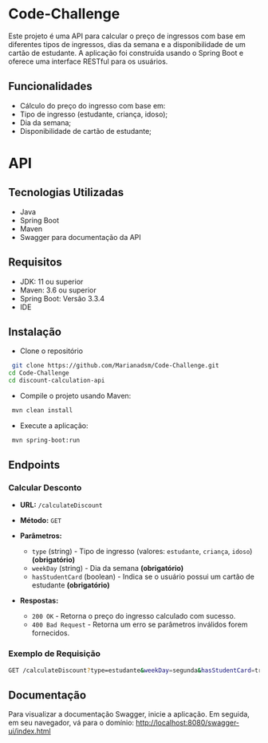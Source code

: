 # Code-Challenge
Este projeto é uma API para calcular o preço de ingressos com base em diferentes tipos de ingressos, dias da semana e a disponibilidade de um cartão de estudante. A aplicação foi construída usando o Spring Boot e oferece uma interface RESTful para os usuários.

## Funcionalidades

  - Cálculo do preço do ingresso com base em:
  - Tipo de ingresso (estudante, criança, idoso);
  - Dia da semana;
  - Disponibilidade de cartão de estudante;
 
# API

## Tecnologias Utilizadas

- Java
- Spring Boot
- Maven
- Swagger para documentação da API

## Requisitos
- JDK: 11 ou superior
- Maven: 3.6 ou superior
- Spring Boot: Versão 3.3.4
- IDE

## Instalação
- Clone o repositório
 ```bash
  git clone https://github.com/Marianadsm/Code-Challenge.git
cd Code-Challenge
cd discount-calculation-api
```

- Compile o projeto usando Maven:
 ```bash
  mvn clean install
  ```

- Execute a aplicação:
 ```bash
  mvn spring-boot:run
```

## Endpoints

### Calcular Desconto

- **URL:** `/calculateDiscount`
- **Método:** `GET`
- **Parâmetros:**
  - `type` (string) - Tipo de ingresso (valores: `estudante`, `criança`, `idoso`) **(obrigatório)**
  - `weekDay` (string) - Dia da semana **(obrigatório)**
  - `hasStudentCard` (boolean) - Indica se o usuário possui um cartão de estudante **(obrigatório)**
  
- **Respostas:**
  - `200 OK` - Retorna o preço do ingresso calculado com sucesso.
  - `400 Bad Request` - Retorna um erro se parâmetros inválidos forem fornecidos.

### Exemplo de Requisição
```bash
GET /calculateDiscount?type=estudante&weekDay=segunda&hasStudentCard=true
```
## Documentação

Para visualizar a documentação Swagger, inicie a aplicação. Em seguida, em seu navegador, vá para o domínio: <a href="http://localhost:8080/swagger-ui/index.html"> http://localhost:8080/swagger-ui/index.html </a>

